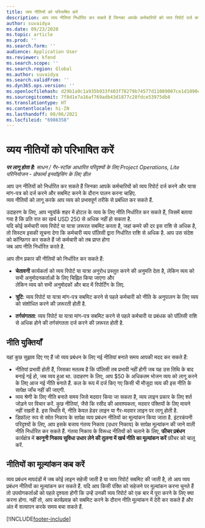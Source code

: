 ```yaml
---
title: व्यय नीतियों को परिभाषित करें
description: आप व्यय नीतियां निर्धारित कर सकते हैं जिनका आपके कर्मचारियों को व्यय रिपोर्ट दर्ज करने और यात्रा मांग-पत्र दर्ज करने और सबमिट करने के दौरान पालन करना चाहिए.
author: suvaidya
ms.date: 09/23/2020
ms.topic: article
ms.prod: ''
ms.search.form: ''
audience: Application User
ms.reviewer: kfend
ms.search.scope: ''
ms.search.region: Global
ms.author: suvaidya
ms.search.validFrom: ''
ms.dyn365.ops.version: ''
ms.openlocfilehash: d29b1a9c1a935b933f403f78279b74577d11089007ce1d1090c361075822263a
ms.sourcegitcommit: 7f8d1e7a16af769adb43d1877c28fdce53975db8
ms.translationtype: HT
ms.contentlocale: hi-IN
ms.lasthandoff: 08/06/2021
ms.locfileid: "6986358"
---
```

# <a name="define-expense-policies"></a>व्यय नीतियों को परिभाषित करें

_**पर लागू होता है:** साधन / गैर-स्टॉक आधारित परिदृश्यों के लिए Project Operations, Lite परिनियोजन - प्रोफार्मा इनवॉइसिंग के लिए डील_

आप उन नीतियों को निर्धारित कर सकते हैं जिनका आपके कर्मचारियों को व्यय रिपोर्ट दर्ज करने और यात्रा मांग-पत्र को दर्ज करने और सबमिट करने के दौरान पालन करना चाहिए.         
व्यय नीतियों को लागू करके आप व्यय को प्रभावपूर्ण तरीके से प्रबंधित कर सकते हैं.         

उदाहरण के लिए, आप न्यूयॉर्क शहर में होटल के व्यय के लिए नीति निर्धारित कर सकते हैं, जिसमें बताया गया है कि प्रति रात का खर्च USD 250 से अधिक नहीं हो सकता है.       
यदि कोई कर्मचारी व्यय रिपोर्ट या यात्रा ज़रूरत सबमिट करता है, जहां कमरे की दर इस राशि से अधिक है,         
तो सिस्टम इसकी सूचना देगा कि कर्मचारी व्यय पॉलिसी द्वारा निर्धारित राशि से अधिक है. आप उस संदेश को कॉन्फ़िगर कर सकते हैं जो कर्मचारी को तब प्राप्त होगा        
जब आप नीति निर्धारित करते है.      
        
आप तीन प्रकार की नीतियों को निर्धारित कर सकते हैं:         
        
- **चेतावनी** कार्यकर्ता को व्यय रिपोर्ट या यात्रा अनुरोध प्रस्तुत करने की अनुमति देता है, लेकिन व्यय को सभी अनुमोदनकर्ताओं के लिए चिह्नित किया जाएगा और         
  लेकिन व्यय को सभी अनुमोदकों और बाद में रिपोर्टिंग के लिए.        

- **त्रुटि**: व्यय रिपोर्ट या यात्रा मांग-पत्र सबमिट करने से पहले कर्मचारी को नीति के अनुपालन के लिए व्यय को संशोधित करने की ज़रूरती होती है.        
 
 - **तर्गसंगतता**: व्यय रिपोर्ट या यात्रा मांग-पत्र सबमिट करने से पहले कर्मचारी या प्रबंधक को पॉलिसी राशि से अधिक होने की तर्गसंगतता दर्ज करने की ज़रूरत होती है.        

## <a name="policy-tips"></a>नीति युक्तियाँ
यहां कुछ सुझाव दिए गए हैं जो व्यय प्रबंधन के लिए नई नीतियां बनाते समय आपकी मदद कर सकते हैं: 

- नीतियां प्रभावी होती हैं, जिसका मतलब है कि पॉलिसी तब प्रभावी नहीं होगी जब यह उस तिथि के बाद बनाई गई हो, जब व्यय हुआ था. उदाहरण के लिए, आप $50 के अधिकतम भोजन व्यय को लागू करने के लिए आज नई नीति बनाते हैं. कल के रूप में दर्ज किए गए किसी भी मौजूदा व्यय की इस नीति के सापेक्ष जाँच नहीं की जाएगी.
- व्यय श्रेणी के लिए नीति बनाते समय जिसे मदवार किया जा सकता है, व्यय लाइन प्रकार के लिए शर्त जोड़ने पर विचार करें. कुछ नीतियां, जैसे कि रसीद की आवश्यकता, मदवार पंक्तियों के लिए मायने नहीं रखती है. इस स्थिति में, नीति केवल हेडर लाइन या गैर-मदवार लाइन पर लागू होती है. 
- डिफ़ॉल्ट रूप से स्रोत निकाय के सापेक्ष व्यय प्रबंधन नीतियों का मूल्यांकन किया जाता है. इंटरकंपनी परिदृश्यों के लिए, आप इसके बजाय गंतव्य निकाय (उधार निकाय) के सापेक्ष मूल्यांकन की जाने वाली नीति निर्धारित कर सकते हैं. गंतव्य निकाय के विरूध्द नीतियों को चलाने के लिए, **फीचर प्रबंधन** कार्यक्षेत्र में **कानूनी निकाय सुविधा उधार लेने की तुलना में खर्च नीति का मूल्यांकन करें** फ़ीचर को चालू करें.

## <a name="when-to-evaluate-policies"></a>नीतियों का मूल्यांकन कब करें

व्यय प्रबंधन मापदंडों में जब कोई लाइन सहेजी जाती है या व्यय रिपोर्ट सबमिट की जाती है, तो आप व्यय प्रबंधन नीतियों का मूल्यांकन कर सकते हैं. यदि आप किसी पंक्ति को सहेजने पर मूल्यांकन करना चुनते हैं तो उपयोगकर्ताओं को पहले दृश्यता होगी कि उन्हें उनकी व्यय रिपोर्ट को एक बार में पूरा करने के लिए क्या करना होगा. नहीं तो, आप कार्यप्रवाह को सबमिट करने के दौरान नीति मूल्यांकन में देरी कर सकते हैं और अंत में सत्यापन करके समय बचा सकते हैं.


[!INCLUDE[footer-include](../includes/footer-banner.md)]